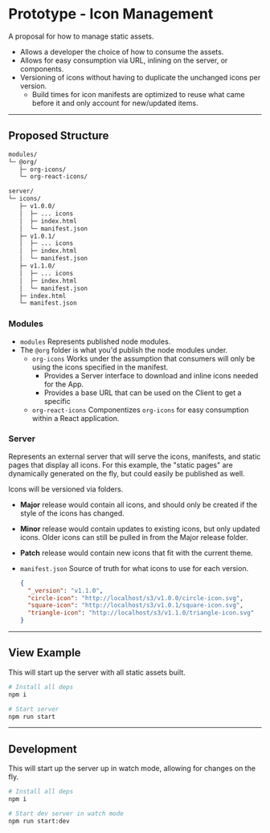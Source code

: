 # Prototype - Icon Management

A proposal for how to manage static assets.
- Allows a developer the choice of how to consume the assets.
- Allows for easy consumption via URL, inlining on the server, or components.
- Versioning of icons without having to duplicate the unchanged icons per version.
  - Build times for icon manifests are optimized to reuse what came before it
  and only account for new/updated items.

---

## Proposed Structure

```sh
modules/
└─ @org/
   ├─ org-icons/
   └─ org-react-icons/

server/
└─ icons/
   ├─ v1.0.0/
   │  ├─ ... icons
   │  ├─ index.html
   │  └─ manifest.json
   ├─ v1.0.1/
   │  ├─ ... icons
   │  ├─ index.html
   │  └─ manifest.json
   ├─ v1.1.0/
   │  ├─ ... icons
   │  ├─ index.html
   │  └─ manifest.json
   ├─ index.html
   └─ manifest.json
```

### Modules

- `modules` Represents published node modules.
- The `@org` folder is what you'd publish the node modules under.
  - `org-icons` Works under the assumption that consumers will only be using the
    icons specified in the manifest.
    - Provides a Server interface to download and inline icons needed for the App.
    - Provides a base URL that can be used on the Client to get a specific 
  - `org-react-icons` Componentizes `org-icons` for easy consumption within a
    React application.

### Server

Represents an external server that will serve the icons, manifests, and static
pages that display all icons. For this example, the "static pages" are
dynamically generated on the fly, but could easily be published as well.

Icons will be versioned via folders.
- **Major** release would contain all icons, and should only be created if the
  style of the icons has changed.
- **Minor** release would contain updates to existing icons, but only updated
  icons. Older icons can still be pulled in from the Major release folder.
- **Patch** release would contain new icons that fit with the current theme.

- `manifest.json` Source of truth for what icons to use for each version.
  ```json
  {
    "_version": "v1.1.0",
    "circle-icon": "http://localhost/s3/v1.0.0/circle-icon.svg",
    ‎‎"square-icon": "http://localhost/s3/v1.0.1/square-icon.svg",
    ‎‎"triangle-icon": "http://localhost/s3/v1.1.0/triangle-icon.svg"
  }
  ```

---

## View Example

This will start up the server with all static assets built. 

```sh
# Install all deps
npm i

# Start server
npm run start
```

---

## Development

This will start up the server up in watch mode, allowing for changes on the fly.

```sh
# Install all deps
npm i

# Start dev server in watch mode
npm run start:dev
```
